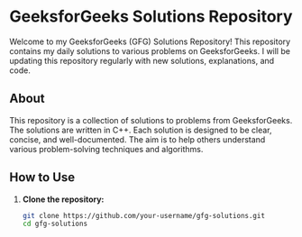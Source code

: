 # GeeksforGeeks Solutions Repository

Welcome to my GeeksforGeeks (GFG) Solutions Repository! This repository contains my daily solutions to various problems on GeeksforGeeks. I will be updating this repository regularly with new solutions, explanations, and code.

## About

This repository is a collection of solutions to problems from GeeksforGeeks. The solutions are written in C++. Each solution is designed to be clear, concise, and well-documented. The aim is to help others understand various problem-solving techniques and algorithms.

## How to Use

1. **Clone the repository:**

   ```bash
   git clone https://github.com/your-username/gfg-solutions.git
   cd gfg-solutions
